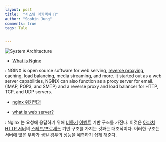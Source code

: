 ```yaml
---
layout: post
title:  "시스템 아키텍쳐 🌟"
author: "Soobin Jung"
comments: true
tags: Tale


---
```


![System Architecture](https://SoobinJung1013.github.io/images/architecture.png)

-  [What is Nginx](https://www.nginx.com/resources/glossary/nginx/)

  : NGINX is open source software for web serving, [reverse proxying](https://ko.wikipedia.org/wiki/리버스_프록시), caching, load balancing, media streaming, and more. It started out as a web server capabilities, NGINX can also function as a proxy server for email. (IMAP, POP3, and SMTP) and a reverse proxy and load balancer for HTTP, TCP, and UDP servers.

  - [nginx 위키백과](https://ko.wikipedia.org/wiki/Nginx)

  - [what is web server?](https://SoobinJung1013.github.io/_posts/2021-02-06-basic)

  : Nginx 는 요청에 응답하기 위해 [비동기](https://www.yalco.kr/21_async/) [이벤트](https://ko.wikipedia.org/wiki/이벤트_(컴퓨팅)) 기반 구조를 가진다. 이것은 [아파치 HTTP 서버](https://namu.wiki/w/아파치%20HTTP%20서버)의 [스레드/프로세스](https://gmlwjd9405.github.io/2018/09/14/process-vs-thread.html) 기반 구조를 가지는 것과는 대조적이다. 이러한 구조는 서버에 많은 부하가 생길 경우의 성능을 예측하기 쉽게 해준다. 

